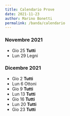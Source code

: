```yaml
---
title: Calendario Prove
date: 2021-11-23
author: Marino Bonetti
permalink: /banda/calendario
---
```


### Novembre 2021

- Gio 25 **Tutti**
- Lun 29 Legni

### Dicembre 2021  

- Gio 2 **Tutti**
- Lun 6 Ottoni
- Gio 9 **Tutti**
- Lun 13 **Tutti**
- Gio 16 **Tutti**
- Lun 20 **Tutti**
- Gio 23 **Tutti**
